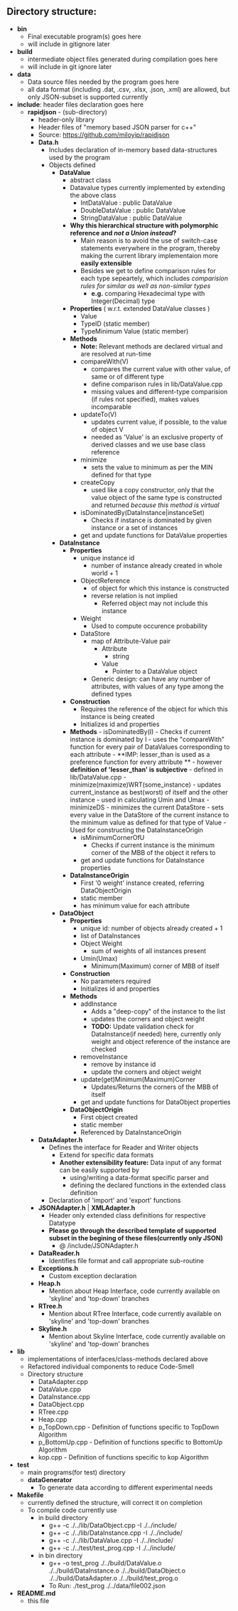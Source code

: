 ## Directory structure:
- **bin**
	- Final executable program(s) goes here
	- will include in gitignore later
- **build**
	- intermediate object files generated during compilation goes here
	- will include in git ignore later
- **data**
	- Data source files needed by the program goes here
	- all data format (including .dat, .csv, .xlsx, .json, .xml) are allowed, but only JSON-subset is supported currently
- **include**: header files declaration goes here
	- **rapidjson** - (sub-directory)
		- header-only library
		- Header files of "memory based JSON parser for c++"
		- Source: https://github.com/miloyip/rapidjson
	  - **Data.h**
	  	- Includes declaration of in-memory based data-structures used by the program
	  	- Objects defined
	  		- **DataValue**
	  			- abstract class
			  	- Datavalue types currently implemented by extending the above class
			  		- IntDataValue : public DataValue
			  		- DoubleDataValue : public DataValue
			  		- StringDataValue : public DataValue
			  	- **Why this hierarchical structure with polymorphic reference and *not a Union instead*?**
			  		- Main reason is to avoid the use of switch-case statements everywhere in the program, thereby making the current library implementaion more **easily extensible**
			  		- Besides we get to define comparison rules for each type sepeartely, which includes *comparision rules for similar as well as non-similar types*
			  			- **e.g.** comparing Hexadecimal type with Integer(Decimal) type
			  	- **Properties** ( w.r.t. extended DataValue classes )
			  		- Value
			  		- TypeID (static member)
			  		- TypeMinimum Value (static member)
			  	- **Methods**
			  		- **Note:** Relevant methods are declared virtual and are resolved at run-time
			  		- compareWith(V)
			  			- compares the current value with other value, of same or of different type
			  			- define comparison rules in lib/DataValue.cpp
			  			- missing values and different-type comparision (if rules not specified), makes values incomparable
			  		- updateTo(V)
			  			- updates current value, if possible, to the value of object V
			  			- needed as 'Value' is an exclusive property of derived classes and we use base class reference
					- minimize
						- sets the value to minimum as per the MIN defined for that type
					-	createCopy
						- used like a copy constructor, only that the value object of the same type is constructed and returned *because this method is virtual*
					-	isDominatedBy(DataInstance|instanceSet)
						- Checks if instance is dominated by given instance or a set of instances
					- get and update functions for DataValue properties
	  		- **DataInstance**
	  			- **Properties**
	  				- unique instance id
	  					- number of instance already created in whole world + 1
	  				- ObjectReference
	  					- of object for which this instance is constructed
	  					- reverse relation is not implied
	  						- Referred object may not include this instance
	  				- Weight
	  					- Used to compute occurence probability
	  				- DataStore
	  					- map of Attribute-Value pair
	  						- Attribute
	  							- string
	  						- Value
	  							- Pointer to a DataValue object
	  					- Generic design: can have any number of attributes, with values of any type among the defined types
	  			- **Construction**
	  				- Requires the reference of the object for which this instance is being created
	  				- Initializes id and properties
	  			- **Methods**
					  - isDominatedBy(I)
						  - Checks if current instance is dominated by I
						  - uses the "compareWith" function for every pair of DataValues corresponding to each attribute
					    - **IMP: lesser_than is used as a preference function for every attribute **
							  - however **definition of 'lesser_than' is subjective**
							  - defined in lib/DataValue.cpp
					  - minimize(maximize)WRT(some_instance)
						  - updates current_instance as best(worst) of itself and the other instance
						  - used in calculating Umin and Umax
					  - minimizeDS
						  - minimizes the current DataStore
						  - sets every value in the DataStore of the current instance to the minimum value as defined for that type of Value
						  - Used for constructing the DataInstanceOrigin
					- isMinimumCornerOfU
						- Checks if current instance is the minimum corner of the MBB of the object it refers to
					- get and update functions for DataInstance properties
	  			- **DataInstanceOrigin**
	  				- First '0 weight' instance created, referring DataObjectOrigin
	  				- static member
	  				- has minimum value for each attribute
	  		- **DataObject**
	  			- **Properties**
	  				- unique id: number of objects already created + 1
	  				- list of DataInstances
	  				- Object Weight
	  					- sum of weights of all instances present
	  				- Umin(Umax)
	  					- Minimum(Maximum) corner of MBB of itself
	  			- **Construction**
	  				- No parameters required
	  				- Initializes id and properties
	  			- **Methods**
	  				- addInstance
	  					- Adds a "deep-copy" of the instance to the list
	  					- updates the corners and object weight
	  					- **TODO:** Update validation check for DataInstance(if needed) here, currently only weight and object reference of the instance are checked
	  				- removeInstance
	  					- remove by instance id
	  					- update the corners and object weight
					- update(get)Minimum(Maximum)Corner
						- Updates/Returns the corners of the MBB of itself
	  				- get and update functions for DataObject properties
	  			- **DataObjectOrigin**
	  				- First object created
	  				- static member
	  				- Referenced by DataInstanceOrigin 
	  - **DataAdapter.h**
	  	- Defines the interface for Reader and Writer objects
	  		- Extend for specific data formats
	  		- **Another extensibility feature:** Data input of any format can be easily supported by
	  			- using/writing a data-format specific parser and
	  			- defining the declared functions in the extended class definition
	  	- Declaration of 'import' and 'export' functions
	  - **JSONAdapter.h** | **XMLAdapter.h**
	  	- Header only extended class definitions for respective Datatype
	  	- **Please go through the described template of supported subset in the begining of these files(currently only JSON)**
	  		- @ /include/JSONAdapter.h 
	  - **DataReader.h**
	  	- Identifies file format and call appropriate sub-routine
	  - **Exceptions.h**
	  	- Custom exception declaration
	  - **Heap.h**
	  	- Mention about Heap Interface, code currently available on 'skyline' and 'top-down' branches
	  - **RTree.h**
	  	- Mention about RTree Interface, code currently available on 'skyline' and 'top-down' branches
	  - **Skyline.h**
	  	- Mention about Skyline Interface, code currently available on 'skyline' and 'top-down' branches
- **lib**
	- implementations of interfaces/class-methods declared above
	- Refactored individual components to reduce Code-Smell
	- Directory structure
		- DataAdapter.cpp
		- DataValue.cpp
		- DataInstance.cpp
		- DataObject.cpp
		- RTree.cpp
		- Heap.cpp
		- p_TopDown.cpp - Definition of functions specific to TopDown Algorithm
		- p_BottomUp.cpp - Definition of functions specific to BottomUp Algorithm
		- kop.cpp - Definition of functions specific to kop Algorithm
- **test**
	- main programs(for test) directory
	- **dataGenerator**
		- To generate data according to different experimental needs
- **Makefile**
	- currently defined the structure, will correct it on completion
	- To compile code currently use 
		- in build directory
			- g++ -c ./../lib/DataObject.cpp -I ./../include/
			- g++ -c ./../lib/DataInstance.cpp -I ./../include/
			- g++ -c ./../lib/DataValue.cpp -I ./../include/
			- g++ -c ./../test/test_prog.cpp -I ./../include/
		- in bin directory
			- g++ -o test_prog ./../build/DataValue.o ./../build/DataInstance.o ./../build/DataObject.o ./../build/DataAdapter.o ./../build/test_prog.o
			- To Run: ./test_prog ./../data/file002.json
- **README.md**
	- this file